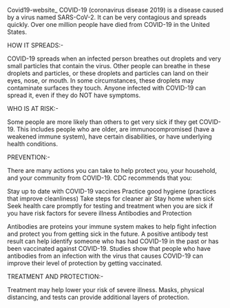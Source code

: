 Covid19-website_
COVID-19 (coronavirus disease 2019) is a disease caused by a virus named SARS-CoV-2. It can be very contagious and spreads quickly. Over one million people have died from COVID-19 in the United States.

HOW IT SPREADS:-

COVID-19 spreads when an infected person breathes out droplets and very small particles that contain the virus. Other people can breathe in these droplets and particles, or these droplets and particles can land on their eyes, nose, or mouth. In some circumstances, these droplets may contaminate surfaces they touch. Anyone infected with COVID-19 can spread it, even if they do NOT have symptoms.

WHO IS AT RISK:-

Some people are more likely than others to get very sick if they get COVID-19. This includes people who are older, are immunocompromised (have a weakened immune system), have certain disabilities, or have underlying health conditions.

PREVENTION:-

There are many actions you can take to help protect you, your household, and your community from COVID-19. CDC recommends that you:

Stay up to date with COVID-19 vaccines
Practice good hygiene (practices that improve cleanliness)
Take steps for cleaner air
Stay home when sick
Seek health care promptly for testing and treatment when you are sick if you have risk factors for severe illness
Antibodies and Protection

Antibodies are proteins your immune system makes to help fight infection and protect you from getting sick in the future. A positive antibody test result can help identify someone who has had COVID-19 in the past or has been vaccinated against COVID-19. Studies show that people who have antibodies from an infection with the virus that causes COVID-19 can improve their level of protection by getting vaccinated.

TREATMENT AND PROTECTION:-

Treatment may help lower your risk of severe illness. Masks, physical distancing, and tests can provide additional layers of protection.

